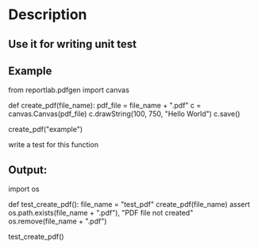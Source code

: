 # Description
##  Use it for writing unit test


## Example 
from reportlab.pdfgen import canvas

def create_pdf(file_name):
    pdf_file = file_name + ".pdf"
    c = canvas.Canvas(pdf_file)
    c.drawString(100, 750, "Hello World")
    c.save()

create_pdf("example")

write a test for this function

## Output:
import os

def test_create_pdf():
    file_name = "test_pdf"
    create_pdf(file_name)
    assert os.path.exists(file_name + ".pdf"), "PDF file not created"
    os.remove(file_name + ".pdf")

test_create_pdf()